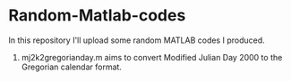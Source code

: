 # Random-Matlab-codes

In this repository I'll upload some random MATLAB codes I produced.

1. mj2k2gregorianday.m aims to convert Modified Julian Day 2000 to the Gregorian calendar format.
